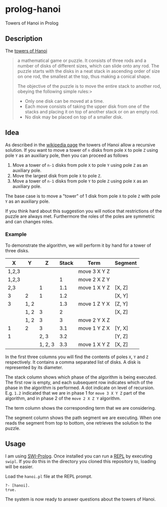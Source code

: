 # prolog-hanoi
Towers of Hanoi in Prolog

## Description
The [towers of Hanoi][hanoi]

> a mathematical game or puzzle. It consists of three rods and a number of disks of different sizes, which can slide onto any rod. The puzzle starts with the disks in a neat stack in ascending order of size on one rod, the smallest at the top, thus making a conical shape.
>
> The objective of the puzzle is to move the entire stack to another rod, obeying the following simple rules:>
>
> * Only one disk can be moved at a time.
> * Each move consists of taking the upper disk from one of the stacks and placing it on top of another stack or on an empty rod.
> * No disk may be placed on top of a smaller disk.

## Idea
As described in the [wikipedia page][hanoi] the towers of Hanoi allow a recursive solution. If you want to move a tower of `n` disks from pole `X` to pole `Z` using pole `Y` as an auxiliary pole, then you can proceed as follows

1. Move a tower of `n-1` disks from pole `X` to pole `Y` using pole `Z` as an auxiliary pole.
2. Move the largest disk from pole `X` to pole `Z`.
3. Move a tower of `n-1` disks from pole `Y` to pole `Z` using pole `X` as an auxiliary pole.

The base case is to move a "tower" of 1 disk from pole `X` to pole `Z` with pole `Y` as an auxiliary pole.

If you think hard about this suggestion you will notice that restrictions of the puzzle are always met. Furthermore the roles of the poles are symmetric and can changes roles.

### Example
To demonstrate the algorithm, we will perform it by hand for a tower of three disks.

| X     | Y    | Z       | Stack | Term         | Segment   |
|-------|------|---------|-------|--------------|-----------|
| 1,2,3 |      |         |       | move 3 X Y Z |           |
| 1,2,3 |      |         | 1     | move 2 X Z Y |           |
| 2,3   |      | 1       | 1.1   | move 1 X Y Z | [X, Z]    |
| 3     | 2    | 1       | 1.2   |              | [X, Y]    |
| 3     | 1, 2 |         | 1.3   | move 1 Z Y X | [Z, Y]    |
|       | 1, 2 | 3       | 2     |              | [X, Z]    |
|       | 1, 2 | 3       | 3     | move 2 Y X Z |           |
| 1     | 2    | 3       | 3.1   | move 1 Y Z X | [Y, X]    |
| 1     |      | 2, 3    | 3.2   |              | [Y, Z]    |
|       |      | 1, 2, 3 | 3.3   | move 1 X Y Z | [X, Z]    |

In the first three columns you will find the contents of poles `X`, `Y` and `Z` respectively. It contains a comma separated list of disks. A disk is represented by its diameter.

The stack column shows which phase of the algorithm is being executed. The first row is empty, and each subsequent row indicates which of the phase in the algorithm is performed. A dot indicate on level of recursion. E.g. `1.2` indicated that we are in phase 1 for `move 3 X Y Z` part of the algorithm, and in phase 2 of the `move 2 X Z Y` algorithm.

The term column shows the corresponding term that we are considering.

The segment column shows the path segment we are executing. When one reads the segment from top to bottom, one retrieves the solution to the puzzle.

## Usage
I am using [SWI-Prolog][swi-prolog]. Once installed you can run a [REPL][repl] by executing `swipl`. If you do this in the directory you cloned this repository to, loading will be easier.

Load the `hanoi.pl` file at the REPL prompt.

```plain
?- [hanoi].
true.
```

The system is now ready to answer questions about the towers of Hanoi.

[hanoi]: https://en.wikipedia.org/wiki/Tower_of_Hanoi
[swi-prolog]: http://www.swi-prolog.org/
[repl]: https://en.wikipedia.org/wiki/Read%E2%80%93eval%E2%80%93print_loop

